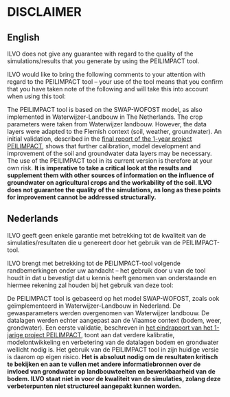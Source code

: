 # DISCLAIMER

## English

ILVO does not give any guarantee with regard to the quality of the simulations/results that you generate by using the PEILIMPACT tool.

ILVO would like to bring the following comments to your attention with regard to the PEILIMPACT tool – your use of the tool means that you confirm that you have taken note of the following and will take this into account when using this tool:

The PEILIMPACT tool is based on the SWAP-WOFOST model, as also implemented in Waterwijzer-Landbouw in The Netherlands. The crop parameters were taken from Waterwijzer landbouw. However, the data layers were adapted to the Flemish context (soil, weather, groundwater). An initial validation, described in the [final report of the 1-year project PEILIMPACT](https://ilvo_plant-peilimpact.curve.space/peilimpact-report), shows that further calibration, model development and improvement of the soil and groundwater data layers may be necessary. The use of the PEILIMPACT tool in its current version is therefore at your own risk. **It is imperative to take a critical look at the results and supplement them with other sources of information on the influence of groundwater on agricultural crops and the workability of the soil. ILVO does not guarantee the quality of the simulations, as long as these points for improvement cannot be addressed structurally.**

## Nederlands  

ILVO geeft geen enkele garantie met betrekking tot de kwaliteit van de simulaties/resultaten die u genereert door het gebruik van de PEILIMPACT-tool.  

ILVO brengt met betrekking tot de PEILIMPACT-tool volgende randbemerkingen onder uw aandacht – het gebruik door u van de tool houdt in dat u bevestigt dat u kennis heeft genomen van onderstaande en hiermee rekening zal houden bij het gebruik van deze tool: 

De PEILIMPACT tool is gebaseerd op het model SWAP-WOFOST, zoals ook geïmplementeerd in Waterwijzer-Landbouw in Nederland. De gewasparameters werden overgenomen van Waterwijzer landbouw. De datalagen werden echter aangepast aan de Vlaamse context (bodem, weer, grondwater). Een eerste validatie, beschreven in [het eindrapport van het 1-jarige project PEILIMPACT](https://ilvo_plant-peilimpact_nl.curve.space/Samenvatting), toont aan dat verdere kalibratie, modelontwikkeling en verbetering van de datalagen bodem en grondwater wellicht nodig is. Het gebruik van de PEILIMPACT tool in zijn huidige versie is daarom op eigen risico. **Het is absoluut nodig om de resultaten kritisch te bekijken en aan te vullen met andere informatiebronnen over de invloed van grondwater op landbouwteelten en bewerkbaarheid van de bodem. ILVO staat niet in voor de kwaliteit van de simulaties, zolang deze verbeterpunten niet structureel aangepakt kunnen worden.**  
